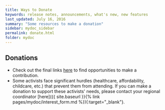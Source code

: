 ```yaml
---
title: Ways to Donate
keywords: release notes, announcements, what's new, new features
last_updated: July 16, 2016
summary: "Some resources to make a donation"
sidebar: mydoc_sidebar
permalink: donate.html
folder: mydoc
---
```


## Donations
- Check out the final links <a href="https://linktr.ee/xrusline3solidarity" target="_blank">here</a> to find opportunities to make a contribution.
- Some activists face significant hurdles (healthcare, affordability, childcare, etc.) that prevent them from attending. 
  If you can make a donation to support these activists' needs,
  please contact your regional coordinator [here]({{ site.baseurl }}{% link pages/mydoc/interest_form.md %}){:target="_blank"}.

  
